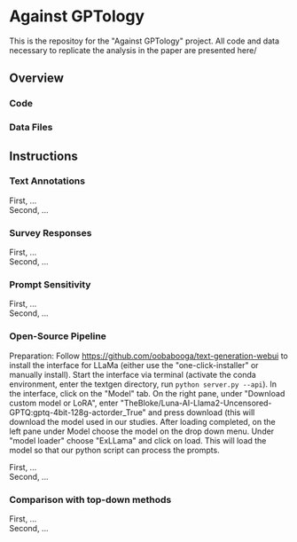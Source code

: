 # Against GPTology
This is the repositoy for the "Against GPTology" project. All code and data necessary to replicate the analysis in the paper are presented here/

## Overview
### Code

### Data Files

## Instructions
### Text Annotations
First, ... <br>
Second, ... <br>

### Survey Responses
First, ... <br>
Second, ... <br>

### Prompt Sensitivity
First, ... <br>
Second, ... <br>

### Open-Source Pipeline
Preparation: Follow https://github.com/oobabooga/text-generation-webui to install the interface for LLaMa (either use the "one-click-installer" or manually install). Start the interface via terminal (activate the conda environment, enter the textgen directory, run `python server.py --api`). In the interface, click on the "Model" tab. On the right pane, under "Download custom model or LoRA", enter "TheBloke/Luna-AI-Llama2-Uncensored-GPTQ:gptq-4bit-128g-actorder_True" and press download (this will download the model used in our studies. After loading completed, on the left pane under Model choose the model on the drop down menu. Under "model loader" choose "ExLLama" and click on load. This will load the model so that our python script can process the prompts. <br>


First, ... <br>
Second, ... <br>

### Comparison with top-down methods
First, ... <br>
Second, ... <br>
